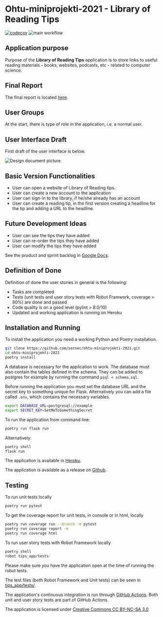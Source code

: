 # Ohtu-miniprojekti-2021 - Library of Reading Tips

[![codecov](https://codecov.io/gh/secnec/ohtu-miniprojekti-2021/branch/main/graph/badge.svg?token=MOTSQ0AKAF)](https://codecov.io/gh/secnec/ohtu-miniprojekti-2021) ![main workflow](https://github.com/secnec/ohtu-miniprojekti-2021/actions/workflows/main.yml/badge.svg)

## Application purpose

Purpose of the **Library of Reading Tips** application is to store links to useful reading materials - books, websites, podcasts, etc - related to computer science.

## Final Report

The final report is located [here](documentation/loppuraportti.pdf).

## User Groups

At the start, there is type of role in the application, i.e. a normal user.

## User Interface Draft

First draft of the user interface is below.

![Design document picture](./documentation/design_doc_pic.jpg)

## Basic Version Functionalities

- User can open a website of Library of Reading tips.
- User can create a new account to the application
- User can sign-in to the library, if he/she already has an account
- User can create a reading tip, in the first version creating a headline for the tip and adding a URL to the headline.

## Future Development Ideas

- User can see the tips they have added
- User can re-order the tips they have added
- User can modify the tips they have added

See the product and sprint backlog in [Google Docs](https://docs.google.com/spreadsheets/d/1plecnq6NQp5lWElzSjdFOGPEqjY1rucBk0Hdp8Kfcho/edit?usp=sharing).

## Definition of Done

Definition of done the user stories in general is the following:

- Tasks are completed
- Tests (unit tests and user story tests with Robot Framwork, coverage > 80%) are done and passed
- Code quality is on a good level (pylint > 8.0/10)
- Updated and working application is running on Heroku

## Installation and Running

To install the application you need a working Python and Poetry installation.

```bash
git clone https://github.com/secnec/ohtu-miniprojekti-2021.git
cd ohtu-miniprojekti-2021
poetry install
```

A database is necessary for the application to work. The database must also contain the tables defined in the schema. They can be added to postgres for example by running the command `psql < schema.sql`.

Before running the application you must set the database URL and the secret key to something unique for Flask. Alternatively you can add a file called `.env`, which contains the necessary variables.

```bash
export DATABASE_URL=postgresql://example
export SECRET_KEY=SetMeToSomethingSecret
```

To run the application from command line:

```bash
poetry run flask run
```

Alternatively:

```bash
poetry shell
flask run
```

The application is available in [Heroku](https://library-of-reading-tips.herokuapp.com/).

The application is available as a release on [Github](https://github.com/secnec/ohtu-miniprojekti-2021/releases/tag/0.2.0).

## Testing

To run unit tests locally

```bash
poetry run pytest
```

To get the coverage report for unit tests, in console or in html, locally

```bash
poetry run coverage run --branch -m pytest
poetry run coverage report -m
poetry run coverage html
```

To run user story tests with Robot Framework locally

```bash
poetry shell
robot tips_app/tests
```

Please make sure you have the application open at the time of running the robot tests.

The test files (both Robot Framework and Unit tests) can be seen in [tips_app/tests/](tips_app/tests/).

The application's continuous integration is run through [GitHub Actions](https://github.com/secnec/ohtu-miniprojekti-2021/actions). Both unit and user story tests are part of GitHub Actions.

The application is licensed under [Creative Commons CC BY-NC-SA 3.0](https://creativecommons.org/licenses/by-nc-sa/3.0/)


